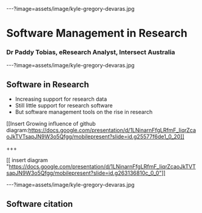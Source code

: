 ---?image=assets/image/kyle-gregory-devaras.jpg


# Software Management in Research

### Dr Paddy Tobias, eResearch Analyst, Intersect Australia

---?image=assets/image/kyle-gregory-devaras.jpg

## Software in Research

- Increasing support for research data
- Still little support for research software
- But software management tools on the rise in research

[[Insert Growing influence of github diagram:https://docs.google.com/presentation/d/1LNinarnFfgLRfmF_IiqrZcaoJkTVTsapJN9W3o5Qfgg/mobilepresent?slide=id.g25577f6de1_0_20]]

+++


[[ insert diagram "https://docs.google.com/presentation/d/1LNinarnFfgLRfmF_IiqrZcaoJkTVTsapJN9W3o5Qfgg/mobilepresent?slide=id.g263136810c_0_0"]]


---?image=assets/image/kyle-gregory-devaras.jpg
## Software citation
